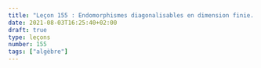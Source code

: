 ```yaml
---
title: "Leçon 155 : Endomorphismes diagonalisables en dimension finie. "
date: 2021-08-03T16:25:40+02:00
draft: true
type: leçons
number: 155
tags: ["algèbre"]
---
```


